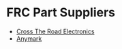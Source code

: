 # FRC Part Suppliers

* [Cross The Road Electronics](http://www.ctr-electronics.com/products)
* [Anymark](http://www.andymark.com/)
